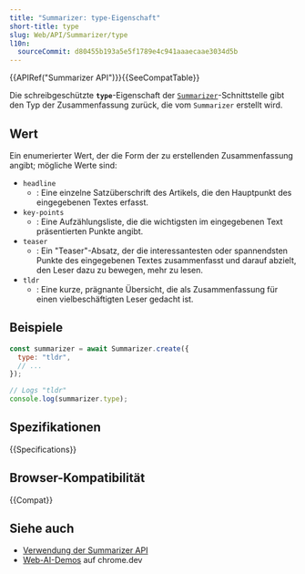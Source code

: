 ```yaml
---
title: "Summarizer: type-Eigenschaft"
short-title: type
slug: Web/API/Summarizer/type
l10n:
  sourceCommit: d80455b193a5e5f1789e4c941aaaecaae3034d5b
---
```


{{APIRef("Summarizer API")}}{{SeeCompatTable}}

Die schreibgeschützte **`type`**-Eigenschaft der [`Summarizer`](/de/docs/Web/API/Summarizer)-Schnittstelle gibt den Typ der Zusammenfassung zurück, die vom `Summarizer` erstellt wird.

## Wert

Ein enumerierter Wert, der die Form der zu erstellenden Zusammenfassung angibt; mögliche Werte sind:

- `headline`
  - : Eine einzelne Satzüberschrift des Artikels, die den Hauptpunkt des eingegebenen Textes erfasst.
- `key-points`
  - : Eine Aufzählungsliste, die die wichtigsten im eingegebenen Text präsentierten Punkte angibt.
- `teaser`
  - : Ein "Teaser"-Absatz, der die interessantesten oder spannendsten Punkte des eingegebenen Textes zusammenfasst und darauf abzielt, den Leser dazu zu bewegen, mehr zu lesen.
- `tldr`
  - : Eine kurze, prägnante Übersicht, die als Zusammenfassung für einen vielbeschäftigten Leser gedacht ist.

## Beispiele

```js
const summarizer = await Summarizer.create({
  type: "tldr",
  // ...
});

// Logs "tldr"
console.log(summarizer.type);
```

## Spezifikationen

{{Specifications}}

## Browser-Kompatibilität

{{Compat}}

## Siehe auch

- [Verwendung der Summarizer API](/de/docs/Web/API/Summarizer_API/Using)
- [Web-AI-Demos](https://chrome.dev/web-ai-demos/) auf chrome.dev
